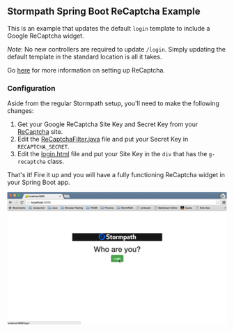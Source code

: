 ## Stormpath Spring Boot ReCaptcha Example

This is an example that updates the default `login` template to include a Google ReCaptcha widget.

*Note*: No new controllers are required to update `/login`. Simply updating the default template in the standard
location is all it takes.

Go [here](https://www.google.com/recaptcha) for more information on setting up ReCaptcha.

### Configuration

Aside from the regular Stormpath setup, you'll need to make the following changes:

1. Get your Google ReCaptcha Site Key and Secret Key from your [ReCaptcha](https://www.google.com/recaptcha) site.
2. Edit the [ReCaptchaFilter.java](https://github.com/stormpath/stormpath-spring-boot-recaptcha-example/blob/master/src/main/java/com/stormpath/spring/boot/examples/filter/ReCaptchaFilter.java) file and put your Secret Key in `RECAPTCHA_SECRET`.
3. Edit the [login.html](https://github.com/stormpath/stormpath-spring-boot-recaptcha-example/blob/master/src/main/resources/templates/stormpath/login.html) file and put your Site Key in the `div` that has the `g-recaptcha` class.

That's it! Fire it up and you will have a fully functioning ReCaptcha widget in your Spring Boot app.

![recaptcha in action](recaptcha.gif)
